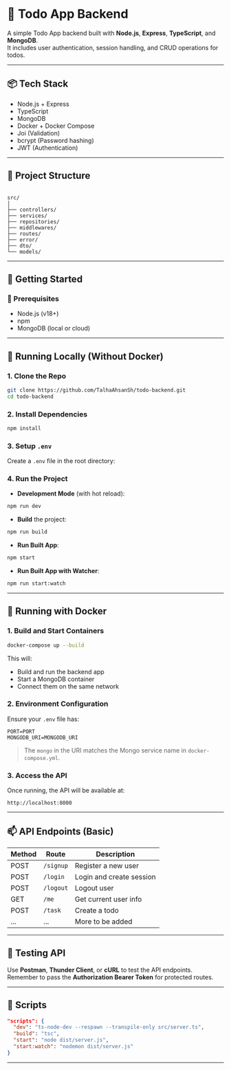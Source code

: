 # 📝 Todo App Backend

A simple Todo App backend built with **Node.js**, **Express**, **TypeScript**, and **MongoDB**.  
It includes user authentication, session handling, and CRUD operations for todos.

---

## 📦 Tech Stack

- Node.js + Express
- TypeScript
- MongoDB
- Docker + Docker Compose
- Joi (Validation)
- bcrypt (Password hashing)
- JWT (Authentication)

---

## 🔧 Project Structure

```

src/
│
├── controllers/
├── services/
├── repositories/
├── middlewares/
├── routes/
├── error/
├── dto/
└── models/

````

---

## 🚀 Getting Started

### 🔹 Prerequisites

- Node.js (v18+)
- npm
- MongoDB (local or cloud)

---

## 🔄 Running Locally (Without Docker)

### 1. Clone the Repo

```bash
git clone https://github.com/TalhaAhsanSh/todo-backend.git
cd todo-backend
````

### 2. Install Dependencies

```bash
npm install
```

### 3. Setup `.env`

Create a `.env` file in the root directory:

### 4. Run the Project

* **Development Mode** (with hot reload):

```bash
npm run dev
```

* **Build** the project:

```bash
npm run build
```

* **Run Built App**:

```bash
npm start
```

* **Run Built App with Watcher**:

```bash
npm run start:watch
```

---

## 🐳 Running with Docker

### 1. Build and Start Containers

```bash
docker-compose up --build
```

This will:

* Build and run the backend app
* Start a MongoDB container
* Connect them on the same network

### 2. Environment Configuration

Ensure your `.env` file has:

```env
PORT=PORT
MONGODB_URI=MONGODB_URI
```

> The `mongo` in the URI matches the Mongo service name in `docker-compose.yml`.

### 3. Access the API

Once running, the API will be available at:

```
http://localhost:8000
```

---

## 📫 API Endpoints (Basic)

| Method | Route     | Description              |
| ------ | --------- | ------------------------ |
| POST   | `/signup` | Register a new user      |
| POST   | `/login`  | Login and create session |
| POST   | `/logout` | Logout user              |
| GET    | `/me`     | Get current user info    |
| POST   | `/task`   | Create a todo            |
| ...    | ...       | More to be added         |

---

## 🧪 Testing API

Use **Postman**, **Thunder Client**, or **cURL** to test the API endpoints.
Remember to pass the **Authorization Bearer Token** for protected routes.

---

## 🧼 Scripts

```json
"scripts": {
  "dev": "ts-node-dev --respawn --transpile-only src/server.ts",
  "build": "tsc",
  "start": "node dist/server.js",
  "start:watch": "nodemon dist/server.js"
}
```

---

